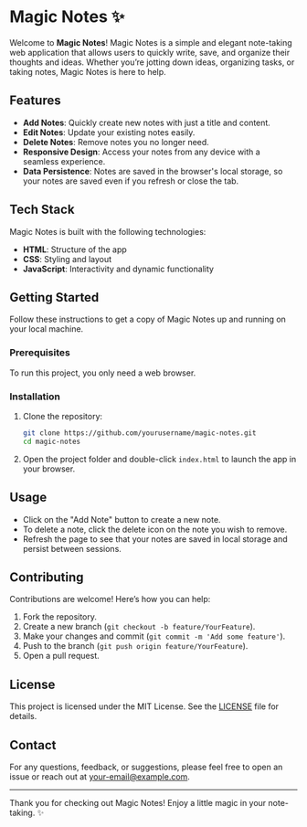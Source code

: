 
# Magic Notes ✨

Welcome to **Magic Notes**! Magic Notes is a simple and elegant note-taking web application that allows users to quickly write, save, and organize their thoughts and ideas. Whether you’re jotting down ideas, organizing tasks, or taking notes, Magic Notes is here to help.

## Features

- **Add Notes**: Quickly create new notes with just a title and content.
- **Edit Notes**: Update your existing notes easily.
- **Delete Notes**: Remove notes you no longer need.
- **Responsive Design**: Access your notes from any device with a seamless experience.
- **Data Persistence**: Notes are saved in the browser's local storage, so your notes are saved even if you refresh or close the tab.

## Tech Stack

Magic Notes is built with the following technologies:

- **HTML**: Structure of the app
- **CSS**: Styling and layout
- **JavaScript**: Interactivity and dynamic functionality

## Getting Started

Follow these instructions to get a copy of Magic Notes up and running on your local machine.

### Prerequisites

To run this project, you only need a web browser.

### Installation

1. Clone the repository:

   ```bash
   git clone https://github.com/yourusername/magic-notes.git
   cd magic-notes
   ```

2. Open the project folder and double-click `index.html` to launch the app in your browser.

## Usage

- Click on the "Add Note" button to create a new note.
- To delete a note, click the delete icon on the note you wish to remove.
- Refresh the page to see that your notes are saved in local storage and persist between sessions.

## Contributing

Contributions are welcome! Here’s how you can help:

1. Fork the repository.
2. Create a new branch (`git checkout -b feature/YourFeature`).
3. Make your changes and commit (`git commit -m 'Add some feature'`).
4. Push to the branch (`git push origin feature/YourFeature`).
5. Open a pull request.

## License

This project is licensed under the MIT License. See the [LICENSE](LICENSE) file for details.

## Contact

For any questions, feedback, or suggestions, please feel free to open an issue or reach out at [your-email@example.com](mailto:your-email@example.com).

---

Thank you for checking out Magic Notes! Enjoy a little magic in your note-taking. ✨
